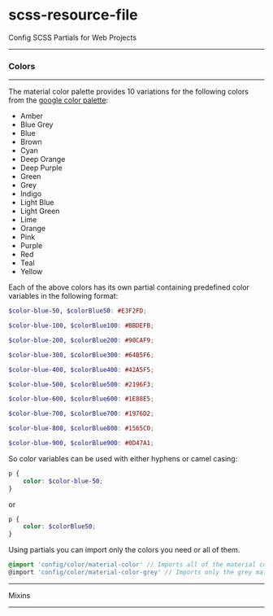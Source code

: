 # scss-resource-file

Config SCSS Partials for Web Projects

---

### Colors

---

The material color palette provides 10 variations for the following colors from the [google color palette](https://www.google.com/design/spec/style/color.html#color-color-palette):

- Amber
- Blue Grey
- Blue
- Brown
- Cyan
- Deep Orange
- Deep Purple
- Green
- Grey
- Indigo
- Light Blue
- Light Green
- Lime
- Orange
- Pink
- Purple
- Red
- Teal
- Yellow

Each of the above colors has its own partial containing predefined color variables in the following format:

```scss
$color-blue-50, $colorBlue50: #E3F2FD;

$color-blue-100, $colorBlue100: #BBDEFB;

$color-blue-200, $colorBlue200: #90CAF9;

$color-blue-300, $colorBlue300: #64B5F6;

$color-blue-400, $colorBlue400: #42A5F5;

$color-blue-500, $colorBlue500: #2196F3;

$color-blue-600, $colorBlue600: #1E88E5;

$color-blue-700, $colorBlue700: #1976D2;

$color-blue-800, $colorBlue800: #1565C0;

$color-blue-900, $colorBlue900: #0D47A1;
```

So color variables can be used with either hyphens or camel casing:

```scss
p {
	color: $color-blue-50;
}
```

or

```scss
p {
	color: $colorBlue50;
}
```

Using partials you can import only the colors you need or all of them.

```scss
@import 'config/color/material-color' // Imports all of the material colors
@import 'config/color/material-color-grey' // Imports only the grey material colors
```

---

Mixins

---

